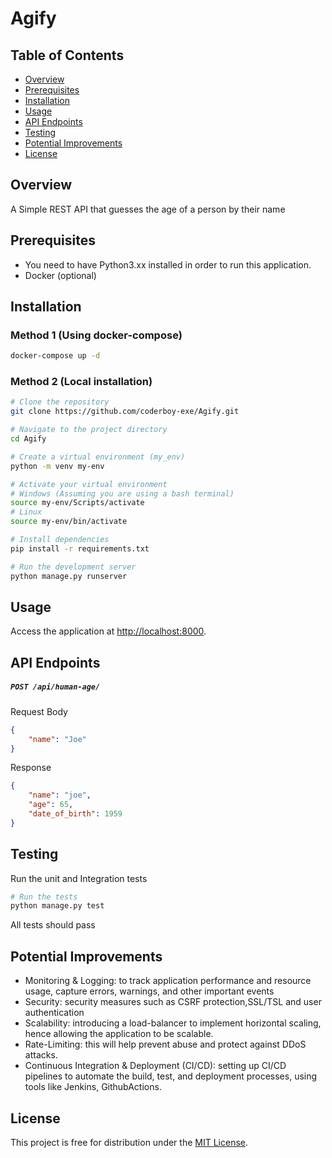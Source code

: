# Agify

## Table of Contents
- [Overview](#overview)
- [Prerequisites](#prerequisites)
- [Installation](#installation)
- [Usage](#usage)
- [API Endpoints](#api-endpoints)
- [Testing](#testing)
- [Potential Improvements](#potential-improvements)
- [License](#license)

## Overview

A Simple REST API that guesses the age of a person by their name

## Prerequisites

- You need to have Python3.xx installed in order to run this application.
- Docker (optional)

## Installation

### Method 1 (Using docker-compose)
```bash
docker-compose up -d
```

### Method 2 (Local installation)
```bash
# Clone the repository
git clone https://github.com/coderboy-exe/Agify.git

# Navigate to the project directory
cd Agify

# Create a virtual environment (my_env)
python -m venv my-env

# Activate your virtual environment
# Windows (Assuming you are using a bash terminal)
source my-env/Scripts/activate
# Linux
source my-env/bin/activate 

# Install dependencies
pip install -r requirements.txt

# Run the development server
python manage.py runserver

```

## Usage

Access the application at [http://localhost:8000](http://localhost:8000).


## API Endpoints

##### `POST /api/human-age/`
Request Body
```json
{
    "name": "Joe"
}
```
Response
```json
{
    "name": "joe",
    "age": 65,
    "date_of_birth": 1959
}
```

## Testing

Run the unit and Integration tests

```bash
# Run the tests
python manage.py test
```

All tests should pass


## Potential Improvements
- Monitoring & Logging: to track application performance and resource usage, capture errors, warnings, and other important events
- Security: security measures such as CSRF protection,SSL/TSL and user authentication
- Scalability: introducing a load-balancer to implement horizontal scaling, hence allowing the application to be scalable.
- Rate-Limiting: this will help prevent abuse and protect against DDoS attacks.
- Continuous Integration & Deployment (CI/CD): setting up CI/CD pipelines to automate the build, test, and deployment processes, using tools like Jenkins, GithubActions.


## License

This project is free for distribution under the [MIT License](#license).
